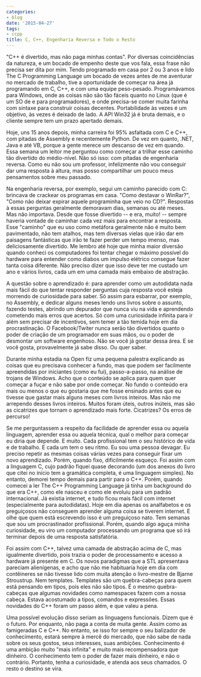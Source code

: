 ```yaml
---
categories:
- blog
date: '2015-04-27'
tags:
- ccpp
title: C, C++, Engenharia Reversa e Todo o Resto
---
```


"C++ é divertido, mas não paga minhas contas". Por diversas coincidências da natureza, e um bocado de empenho deste que vos fala, essa frase não precisa ser dita por mim. Tendo programado em casa por 2 ou 3 anos e lido The C Programming Language um bocado de vezes antes de me aventurar no mercado de trabalho, tive a oportunidade de começar na área já programando em C, C++, e com uma equipe peso-pesado. Programávamos para Windows, onde as coisas não são tão fáceis quanto no Linux (que é um SO de e para programadores), e onde precisa-se comer muita farinha com sintaxe para construir coisas decentes. Portabilidade às vezes é um objetivo, às vezes é deixado de lado. A API Win32 já é bruta demais, e o cliente sempre tem um prazo apertado demais.

Hoje, uns 15 anos depois, minha carreira foi 95% asfaltada com C e C++, com pitadas de Assembly e recentemente Python. De vez em quanto, .NET, Java e até VB, porque a gente merece um descanso de vez em quando. Essa semana um leitor me perguntou como começar a trilhar esse caminho tão divertido do médio-nível. Não só isso: com pitadas de engenharia reversa. Como eu não sou um professor, infelizmente não vou conseguir dar uma resposta à altura, mas posso compartilhar um pouco meus pensamentos sobre meu passado.

Na engenharia reversa, por exemplo, segui um caminho parecido com C: brincava de crackear os programas em casa. "Como destavar o WinRar?", "Como não deixar expirar aquele programinha que veio no CD?". Respostas à essas perguntas geralmente demoravam dias, semanas ou até meses. Mas não importava. Desde que fosse divertido -- e era, muito! -- sempre haveria vontade de caminhar cada vez mais para encontrar a resposta. Esse "caminho" que eu uso como metáfora geralmente não é muito bem pavimentado, não tem atalhos, mas tem diversas vielas que irão dar em paisagens fantásticas que irão te fazer perder um tempo imenso, mas deliciosamente divertido. Me lembro até hoje que minha maior diversão quando conheci os computadores foi tentar chegar o máximo possível do hardware para entender como diabos um impulso elétrico consegue fazer tanta coisa diferente. Não preciso dizer que isso deve ter me custado um ano e vários livros, cada um em uma camada mais embaixo de abstração.

A questão sobre o aprendizado é: para aprender como um autodidata nada mais fácil do que tentar responder perguntas cuja resposta você esteja morrendo de curiosidade para saber. Só assim para esbarrar, por exemplo, no Assembly, e dedicar alguns meses lendo uns livros sobre o assunto, fazendo testes, abrindo um depurador que nunca viu na vida e aprendendo cometendo mais erros que acertos. Só com uma curiosidade infinita para ir além sem precisar de incentivos, sem temer a tão temida hoje em dia procrastinação. O Facebook/Twiter nunca serão tão divertidos quanto o poder de criação de um programador em suas mãos, ou o poder de desmontar um software engenhoso. Não se você já gostar dessa área. E se você gosta, provavelmente já sabe disso. Ou quer saber.

Durante minha estadia na Open fiz uma pequena palestra explicando as coisas que eu precisava conhecer a fundo, mas que podem ser facilmente apreendidas por iniciantes (como eu fui), passo-a-passo, na análise de trojans de Windows. Acho que o conteúdo se aplica para quem quer começar a fuçar e não sabe por onde começar. No fundo o conteúdo era mais ou menos o que eu gostaria que me fosse ensinado antes que eu tivesse que gastar mais alguns meses com livros inteiros. Mas não me arrependo desses livros inteiros. Muitos foram úteis, outros inúteis, mas são as cicatrizes que tornam o aprendizado mais forte. Cicatrizes? Os erros de percurso!

Se me perguntassem a respeito da facilidade de aprender essa ou aquela linguagem, aprender essa ou aquela técnica, qual o melhor para começar eu diria que depende. E muito. Cada profissional tem o seu histórico de vida e de trabalho. E cada um tem o seu ritmo. Eu sou uma pessoa devagar. Eu preciso repetir as mesmas coisas várias vezes para conseguir fixar um novo aprendizado. Porém, quando fixo, dificilmente esqueço. Foi assim com a linguagem C, cujo padrão fiquei quase decorando (um dos anexos do livro que citei no início tem a gramática completa, é uma linguagem simples). No entanto, demorei tempo demais para partir para o C++. Porém, quando comecei a ler The C++ Programming Language já tinha um background do que era C++, como ele nasceu e como ele evoluiu para um padrão internacional. Já existia internet, e tudo ficou mais fácil com internet (especialmente para autodidatas). Hoje em dia apenas os analfabetos e os preguiçosos não conseguem aprender alguma coisa se tiverem internet. E olhe que quem está escrevendo isso é um preguiçoso nato. Tem semanas que sou um procrastinador profissional. Porém, quando algo aguça minha curiosidade, eu viro um computador processando um programa que só irá terminar depois de uma resposta satisfatória.

Foi assim com C++, talvez uma camada de abstração acima de C, mas igualmente divertido, pois trazia o poder de processamento e acesso a hardware já presente em C. Os novos paradigmas que a STL apresentava pareciam alienígenas, e acho que não me habituaria hoje em dia com contêineres se não tivesse lido com muita atenção o livro-mestre de Bjarne Stroustrup. Nem templates. Templates são um quebra-cabeças para quem está pensando em tipos, pois eles não são tipos. É o mesmo quebra-cabeças que algumas novidades como namespaces fazem com a nossa cabeça. Estava acostumado a tipos, comandos e expressões. Essas novidades do C++ foram um passo além, e que valeu a pena.

Uma possível evolução disso seriam as linguagens funcionais. Dizem que é o futuro. Por enquanto, não paga a conta de muita gente. Assim como as famigeradas C e C++. No entanto, se isso for sempre o seu balizador de conhecimento, estará sempre à mercê do mercado, que não sabe de nada sobre os seus gostos, seus interesses, suas ambições. Conhecimento é uma ambição muito "mais infinita" e muito mais recompensadora que dinheiro. O conhecimento tem o poder de fazer mais dinheiro, e não o contrário. Portanto, tenha a curiosidade, e atenda aos seus chamados. O resto o destino se vira.